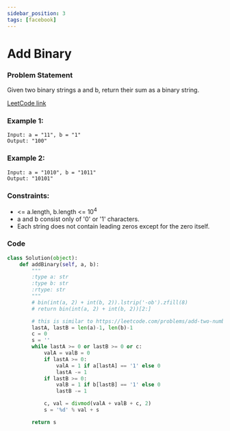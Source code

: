 ```yaml
---
sidebar_position: 3
tags: [facebook]
---
```


# Add Binary

### Problem Statement

Given two binary strings a and b, return their sum as a binary string.

[LeetCode link](https://leetcode.com/problems/add-binary)

### Example 1:

```
Input: a = "11", b = "1"
Output: "100"
```

### Example 2:

```
Input: a = "1010", b = "1011"
Output: "10101"
```

### Constraints:

- <= a.length, b.length <= 10<sup>4</sup>
- a and b consist only of '0' or '1' characters.
- Each string does not contain leading zeros except for the zero itself.

### Code

```python title="Python Code"
class Solution(object):
    def addBinary(self, a, b):
        """
        :type a: str
        :type b: str
        :rtype: str
        """
        # bin(int(a, 2) + int(b, 2)).lstrip('-ob').zfill(8)
        # return bin(int(a, 2) + int(b, 2))[2:]

        # this is similar to https://leetcode.com/problems/add-two-numbers/description/
        lastA, lastB = len(a)-1, len(b)-1
        c = 0
        s = ''
        while lastA >= 0 or lastB >= 0 or c:
            valA = valB = 0
            if lastA >= 0:
                valA = 1 if a[lastA] == '1' else 0
                lastA -= 1
            if lastB >= 0:
                valB = 1 if b[lastB] == '1' else 0
                lastB -= 1

            c, val = divmod(valA + valB + c, 2)
            s = '%d' % val + s

        return s


```
